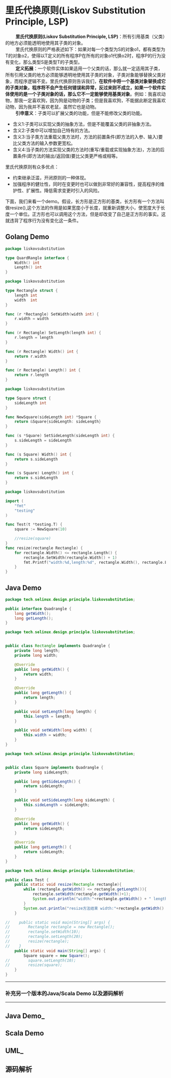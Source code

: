 # 里氏代换原则(Liskov Substitution Principle, LSP)

&emsp;&emsp; **里氏代换原则(Liskov Substitution Principle, LSP)**：所有引用基类（父类）的地方必须能透明地使用其子类的对象。  
&emsp;&emsp; 里氏代换原则的严格表述如下：如果对每一个类型为S的对象o1，都有类型为T的对象o2，使得以T定义的所有程序P在所有的对象o1代换o2时，程序P的行为没有变化，那么类型S是类型T的子类型。  
&emsp;&emsp; **定义拓展**：一个软件实体如果适用一个父类的话，那么就一定适用其子类，所有引用父类的地方必须能够透明地使用其子类的对象，子类对象能够替换父类对象，而程序逻辑不变。里氏代换原则告诉我们，**在软件中将一个基类对象替换成它的子类对象，程序将不会产生任何错误和异常，反过来则不成立，如果一个软件实体使用的是一个子类对象的话，那么它不一定能够使用基类对象**。例如：我喜欢动物，那我一定喜欢狗，因为狗是动物的子类；但是我喜欢狗，不能据此断定我喜欢动物，因为我并不喜欢老鼠，虽然它也是动物。  
&emsp;&emsp; **引申意义**：子类可以扩展父类的功能，但是不能修改父类的功能。

- 含义1:子类可以实现父类的抽象方法，但是不能覆盖父类的非抽象方法。
- 含义2:子类中可以增加自己特有的方法。
- 含义3:当子类方法重载父类方法时，方法的前置条件(即方法的入参、输入)要比父类方法的输入参数更宽松。
- 含义4:当子类的方法实现父类的方法时(重写/重载或实现抽象方法)，方法的后置条件(即方法的输出/返回值)要比父类更严格或相等。

里氏代换原则有众多优点：

- 约束继承泛滥，开闭原则的一种体现。
- 加强程序的健壮性，同时在变更时也可以做到非常好的兼容性，提高程序的维护性、扩展性。降低需求变更时引入的风险。

下面，我们来看一个demo。假设，长方形是正方形的基类，长方形有一个方法叫做resize(),这个方法的作用是如果宽度小于长度，就重新调整大小，使宽度大于长度一个单位。正方形也可以调用这个方法，但是却改变了自己是正方形的事实。这就违背了程序行为没有变化这一条件。

## Golang Demo

```go
package liskovsubstitution

type QuardRangle interface {
    Width() int
    Length() int
}
```

```go
package liskovsubstitution

type Rectangle struct {
    length int
    width  int
}

func (r *Rectangle) SetWidth(width int) {
    r.width = width
}

func (r Rectangle) SetLength(length int) {
    r.length = length
}

func (r Rectangle) Width() int {
    return r.width
}

func (r Rectangle) Length() int {
    return r.length
}
```

```go
package liskovsubstitution

type Square struct {
    sideLength int
}

func NewSquare(sideLength int) *Square {
    return &Square{sideLength: sideLength}
}

func (s *Square) SetSideLength(sideLength int) {
    s.sideLength = sideLength
}

func (s Square) Width() int {
    return s.sideLength
}

func (s Square) Length() int {
    return s.sideLength
}
```

```go
package liskovsubstitution

import (
    "fmt"
    "testing"
)

func Test(t *testing.T) {
    square := NewSquare(10)

    //resize(square)
}
func resize(rectangle Rectangle) {
    for rectangle.Width() <= rectangle.Length() {
        rectangle.SetWidth(rectangle.Width() + 1)
        fmt.Printf("width:%d,length:%d", rectangle.Width(), rectangle.Length())
    }
}
```

## Java Demo

```java
package tech.selinux.design.principle.liskovsubstitution;

public interface Quadrangle {
    long getWidth();
    long getLength();
}
```

```java
package tech.selinux.design.principle.liskovsubstitution;


public class Rectangle implements Quadrangle {
    private long length;
    private long width;

    @Override
    public long getWidth() {
        return width;
    }

    @Override
    public long getLength() {
        return length;
    }

    public void setLength(long length) {
        this.length = length;
    }

    public void setWidth(long width) {
        this.width = width;
    }
}

```

```java
package tech.selinux.design.principle.liskovsubstitution;


public class Square implements Quadrangle {
    private long sideLength;

    public long getSideLength() {
        return sideLength;
    }

    public void setSideLength(long sideLength) {
        this.sideLength = sideLength;
    }

    @Override
    public long getWidth() {
        return sideLength;
    }

    @Override
    public long getLength() {
        return sideLength;
    }
}
```

```java
package tech.selinux.design.principle.liskovsubstitution;

public class Test {
    public static void resize(Rectangle rectangle){
        while (rectangle.getWidth() <= rectangle.getLength()){
            rectangle.setWidth(rectangle.getWidth()+1);
            System.out.println("width:"+rectangle.getWidth() + " length:"+rectangle.getLength());
        }
        System.out.println("resize方法结束 width:"+rectangle.getWidth() + " length:"+rectangle.getLength());
    }

//    public static void main(String[] args) {
//        Rectangle rectangle = new Rectangle();
//        rectangle.setWidth(10);
//        rectangle.setLength(20);
//        resize(rectangle);
//    }
    public static void main(String[] args) {
        Square square = new Square();
//        square.setLength(10);
//        resize(square);
    }
}
```

---

### 补充另一个版本的Java/Scala Demo 以及源码解析

---

## Java Demo_

## Scala Demo

## UML_

## 源码解析

